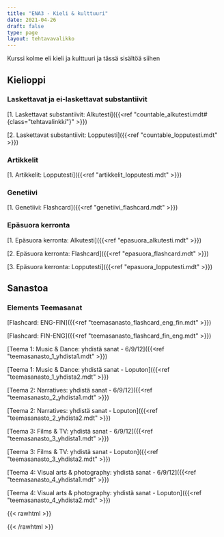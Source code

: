 ```yaml
---
title: "ENA3 - Kieli & kulttuuri"
date: 2021-04-26
draft: false
type: page
layout: tehtavavalikko
---
```

Kurssi kolme eli kieli ja kulttuuri ja tässä sisältöä siihen

## Kielioppi
### Laskettavat ja ei-laskettavat substantiivit
[1. Laskettavat substantiivit: Alkutesti]({{<ref "countable_alkutesti.mdt#{class="tehtavalinkki"}" >}})

[2. Laskettavat substantiivit: Lopputesti]({{<ref "countable_lopputesti.mdt" >}})

### Artikkelit
[1. Artikkelit: Lopputesti]({{<ref "artikkelit_lopputesti.mdt" >}})

### Genetiivi
[1. Genetiivi: Flashcard]({{<ref "genetiivi_flashcard.mdt" >}})


### Epäsuora kerronta
[1. Epäsuora kerronta: Alkutesti]({{<ref "epasuora_alkutesti.mdt" >}})

[2. Epäsuora kerronta: Flashcard]({{<ref "epasuora_flashcard.mdt" >}})

[3. Epäsuora kerronta: Lopputesti]({{<ref "epasuora_lopputesti.mdt" >}})

## Sanastoa
### Elements Teemasanat
[Flashcard: ENG-FIN]({{<ref "teemasanasto_flashcard_eng_fin.mdt" >}})

[Flashcard: FIN-ENG]({{<ref "teemasanasto_flashcard_fin_eng.mdt" >}})

[Teema 1: Music & Dance: yhdistä sanat - 6/9/12]({{<ref "teemasanasto_1_yhdista1.mdt" >}})

[Teema 1: Music & Dance: yhdistä sanat - Loputon]({{<ref "teemasanasto_1_yhdista2.mdt" >}})

[Teema 2: Narratives: yhdistä sanat - 6/9/12]({{<ref "teemasanasto_2_yhdista1.mdt" >}})

[Teema 2: Narratives: yhdistä sanat - Loputon]({{<ref "teemasanasto_2_yhdista2.mdt" >}})

[Teema 3: Films & TV: yhdistä sanat - 6/9/12]({{<ref "teemasanasto_3_yhdista1.mdt" >}})

[Teema 3: Films & TV: yhdistä sanat - Loputon]({{<ref "teemasanasto_3_yhdista2.mdt" >}})

[Teema 4: Visual arts & photography: yhdistä sanat - 6/9/12]({{<ref "teemasanasto_4_yhdista1.mdt" >}})

[Teema 4: Visual arts & photography: yhdistä sanat - Loputon]({{<ref "teemasanasto_4_yhdista2.mdt" >}})




{{< rawhtml >}}
<style>
#hello{
    background: url(/img/kansikuvat/kurssivalikot/ena3.jpg)
}
</style>
{{< /rawhtml >}}


